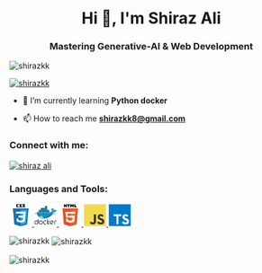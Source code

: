 <!DOCTYPE html>
<html lang="en">
<head>
    <meta charset="UTF-8">
    <meta name="viewport" content="width=device-width, initial-scale=1.0">
    <title>Document</title>
</head>
<body>
    <h1 align="center">Hi 👋, I'm Shiraz Ali</h1>
<h3 align="center">Mastering Generative-AI & Web Development</h3>

<p align="left"> <img src="https://komarev.com/ghpvc/?username=shirazkk&label=Profile%20views&color=0e75b6&style=flat" alt="shirazkk" /> </p>

<p align="left"> <a href="https://github.com/ryo-ma/github-profile-trophy"><img src="https://user-images.githubusercontent.com/74038190/219923823-bf1ce878-c6b8-4faa-be07-93e6b1006521.gif"  width="550px"  alt="shirazkk" /></a> </p>

- 🌱 I’m currently learning **Python docker**

- 📫 How to reach me **shirazkk8@gmail.com**

<h3 align="left">Connect with me:</h3>
<p align="left">
<a href="https://linkedin.com/in/shiraz ali" target="blank"><img align="center" src="https://raw.githubusercontent.com/rahuldkjain/github-profile-readme-generator/master/src/images/icons/Social/linked-in-alt.svg" alt="shiraz ali" height="30" width="40" /></a>
</p>

<h3 align="left">Languages and Tools:</h3>
<p align="left"> <a href="https://www.w3schools.com/css/" target="_blank" rel="noreferrer"> <img src="https://raw.githubusercontent.com/devicons/devicon/master/icons/css3/css3-original-wordmark.svg" alt="css3" width="40" height="40"/> </a> <a href="https://www.docker.com/" target="_blank" rel="noreferrer"> <img src="https://raw.githubusercontent.com/devicons/devicon/master/icons/docker/docker-original-wordmark.svg" alt="docker" width="40" height="40"/> </a> <a href="https://www.w3.org/html/" target="_blank" rel="noreferrer"> <img src="https://raw.githubusercontent.com/devicons/devicon/master/icons/html5/html5-original-wordmark.svg" alt="html5" width="40" height="40"/> </a> <a href="https://developer.mozilla.org/en-US/docs/Web/JavaScript" target="_blank" rel="noreferrer"> <img src="https://raw.githubusercontent.com/devicons/devicon/master/icons/javascript/javascript-original.svg" alt="javascript" width="40" height="40"/> </a> <a href="https://www.typescriptlang.org/" target="_blank" rel="noreferrer"> <img src="https://raw.githubusercontent.com/devicons/devicon/master/icons/typescript/typescript-original.svg" alt="typescript" width="40" height="40"/> </a> </p>

<p><img align="left" src="https://github-readme-stats.vercel.app/api/top-langs?username=shirazkk&show_icons=true&locale=en&layout=compact" alt="shirazkk" /></p>

<p>&nbsp;<img align="center" src="https://github-readme-stats.vercel.app/api?username=shirazkk&show_icons=true&locale=en" alt="shirazkk" /></p>

<p><img align="center" src="https://github-readme-streak-stats.herokuapp.com/?user=shirazkk&" alt="shirazkk" /></p>



</body>
</html>
